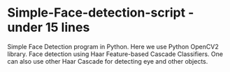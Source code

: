 # Simple-Face-detection-script - under 15 lines
Simple Face Detection program in Python.
Here we use Python OpenCV2 library.
Face detection using Haar Feature-based Cascade Classifiers.
One can also use other Haar Cascade for detecting eye and other objects.
